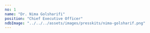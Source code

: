 ```yaml
---
no: 1
name: "Dr. Nima Golsharifi"
position: "Chief Executive Officer"
ndbImage: "../../../assets/images/presskits/nima-golsharif.png"
---
```


